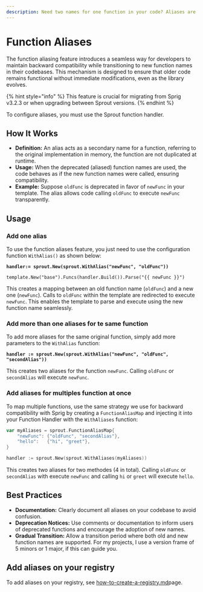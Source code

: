 ```yaml
---
description: Need two names for one function in your code? Aliases are the solution.
---
```


# Function Aliases

The function aliasing feature introduces a seamless way for developers to maintain backward compatibility while transitioning to new function names in their codebases. This mechanism is designed to ensure that older code remains functional without immediate modifications, even as the library evolves.

{% hint style="info" %}
This feature is crucial for migrating from Sprig v3.2.3 or when upgrading between Sprout versions.
{% endhint %}

To configure aliases, you must use the Sprout function handler.&#x20;

## How It Works

* **Definition:** An alias acts as a secondary name for a function, referring to the original implementation in memory, the function are not duplicated at runtime.
* **Usage:** When the deprecated (aliased) function names are used, the code behaves as if the new function names were called, ensuring compatibility.
* **Example:** Suppose `oldFunc` is deprecated in favor of `newFunc` in your template. The alias allows code calling `oldFunc` to execute `newFunc` transparently.

## Usage

### Add one alias

To use the function aliases feature, you just need to use the configuration function `WithAlias()` as shown below:

<pre class="language-go"><code class="lang-go"><strong>handler:= sprout.New(sprout.WithAlias("newFunc", "oldFunc"))
</strong>
template.New("base").Funcs(handler.Build()).Parse("{{ newFunc }}")
</code></pre>

This creates a mapping between an old function name (`oldFunc`) and a new one (`newFunc`). Calls to `oldFunc` within the template are redirected to execute `newFunc`. This enables the template to parse and execute using the new function name seamlessly.

### Add more than one aliases for te same function

To add more aliases for the same original function, simply add more parameters to the `WithAlias` function:

<pre class="language-go"><code class="lang-go"><strong>handler := sprout.New(sprout.WithAlias("newFunc", "oldFunc", "secondAlias"))
</strong></code></pre>

This creates two aliases for the function `newFunc`. Calling `oldFunc` or `secondAlias` will execute `newFunc`.

### Add aliases for multiples function at once

To map multiple functions, use the same strategy we use for backward compatibility with Sprig by creating a `FunctionAliasMap` and injecting it into your Function Handler with the `WithAliases` function:

```go
var myAliases = sprout.FunctionAliasMap{
	"newFunc": {"oldFunc", "secondAlias"},
	"hello":   {"hi", "greet"},
}

handler := sprout.New(sprout.WithAliases(myAliases))
```

This creates two aliases for two methodes (4 in total). Calling `oldFunc` or `secondAlias` with execute `newFunc` and calling `hi` or `greet` will execute `hello`.

## Best Practices

* **Documentation:** Clearly document all aliases on your codebase to avoid confusion.
* **Deprecation Notices:** Use comments or documentation to inform users of deprecated functions and encourage the adoption of new names.
* **Gradual Transition:** Allow a transition period where both old and new function names are supported. For my projects, I use a version frame of 5 minors or 1 major, if this can guide you.

## Add aliases on your registry

To add aliases on your registry, see [how-to-create-a-registry.md](../advanced/how-to-create-a-registry.md "mention")page.
